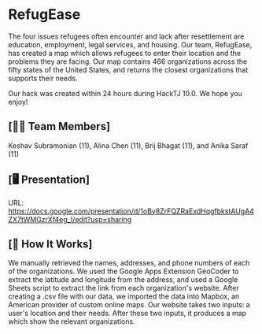 # RefugEase

The four issues refugees often encounter and lack after resettlement are education, employment, legal services, and housing. Our team, RefugEase, has created a map which allows refugees to enter their location and the problems they are facing. Our map contains 466 organizations across the fifty states of the United States, and returns the closest organizations that supports their needs.

Our hack was created within 24 hours during HackTJ 10.0. We hope you enjoy!

## [👶🏻 Team Members]

Keshav Subramonian (11), Alina Chen (11), Brij Bhagat (11), and Anika Saraf (11)

## [🖥️ Presentation]

URL: https://docs.google.com/presentation/d/1oBy8ZrFQZRaExdHqgfbkstAUgA4ZX7tWMGzrXf4eg_I/edit?usp=sharing

## [🤔 How It Works]

We manually retrieved the names, addresses, and phone numbers of each of the organizations. We used the Google Apps Extension GeoCoder to extract the latitude and longitude from the address, and used a Google Sheets script to extract the link from each organization's website. After creating a .csv file with our data, we imported the data into Mapbox, an American provider of custom online maps. Our website takes two inputs: a user's location and their needs. After these two inputs, it produces a map which show the relevant organizations.
